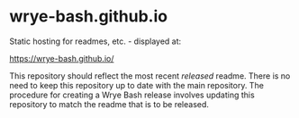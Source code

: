 wrye-bash.github.io
===================

Static hosting for readmes, etc. - displayed at:

https://wrye-bash.github.io/

This repository should reflect the most recent *released* readme.  There
is no need to keep this repository up to date with the main repository.
The procedure for creating a Wrye Bash release involves updating this
repository to match the readme that is to be released.

